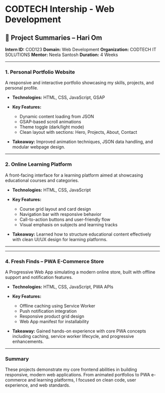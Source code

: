 # CODTECH Intership - Web Development

## 🧩 Project Summaries – Hari Om

**Intern ID:** COD123
**Domain:** Web Development
**Organization:** CODTECH IT SOLUTIONS
**Mentor:** Neela Santosh
**Duration:** 4 Weeks

---

### 1. **Personal Portfolio Website**

A responsive and interactive portfolio showcasing my skills, projects, and personal profile.

* **Technologies:** HTML, CSS, JavaScript, GSAP
* **Key Features:**

  * Dynamic content loading from JSON
  * GSAP-based scroll animations
  * Theme toggle (dark/light mode)
  * Clean layout with sections: Hero, Projects, About, Contact
* **Takeaway:** Improved animation techniques, JSON data handling, and modular webpage design.

---
### 2. **Online Learning Platform**

A front-facing interface for a learning platform aimed at showcasing educational courses and categories.

* **Technologies:** HTML, CSS, JavaScript
* **Key Features:**

  * Course grid layout and card design
  * Navigation bar with responsive behavior
  * Call-to-action buttons and user-friendly flow
  * Visual emphasis on subjects and learning tracks
* **Takeaway:** Learned how to structure educational content effectively with clean UI/UX design for learning platforms.

---

---

### 4. **Fresh Finds – PWA E-Commerce Store**

A Progressive Web App simulating a modern online store, built with offline support and notification features.

* **Technologies:** HTML, CSS, JavaScript, PWA APIs
* **Key Features:**

  * Offline caching using Service Worker
  * Push notification integration
  * Responsive product grid design
  * Web App manifest for installability
* **Takeaway:** Gained hands-on experience with core PWA concepts including caching, service worker lifecycle, and progressive enhancements.
---

### Summary

These projects demonstrate my core frontend abilities in building responsive, modern web applications. From animated portfolios to PWA e-commerce and learning platforms, I focused on clean code, user experience, and web standards.
